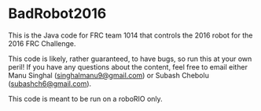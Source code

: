 # BadRobot2016
This is the Java code for FRC team 1014 that controls the 2016 robot for the 2016 FRC Challenge.

This code is likely, rather guaranteed, to have bugs, so run this at your own peril! If you have any questions about the content, feel free to email either Manu Singhal (singhalmanu9@gmail.com) or Subash Chebolu (subashch6@gmail.com).

This code is meant to be run on a roboRIO only. 
